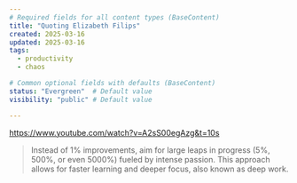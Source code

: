 ```yaml
---
# Required fields for all content types (BaseContent)
title: "Quoting Elizabeth Filips"
created: 2025-03-16
updated: 2025-03-16
tags: 
  - productivity
  - chaos

# Common optional fields with defaults (BaseContent)
status: "Evergreen"  # Default value
visibility: "public" # Default value

---
```

https://www.youtube.com/watch?v=A2sS00egAzg&t=10s

>  Instead of 1% improvements, aim for large leaps in progress (5%, 500%, or even 5000%) fueled by intense passion.  This approach allows for faster learning and deeper focus, also known as deep work.